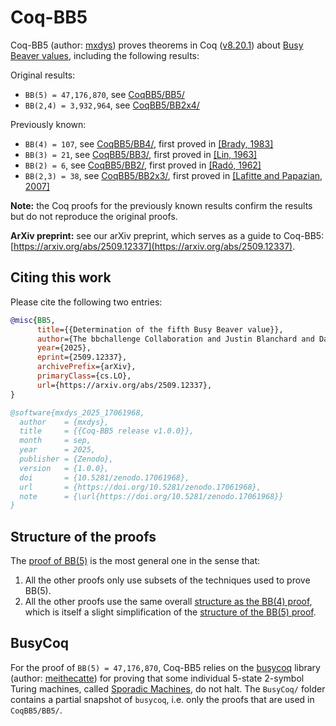 # Coq-BB5

Coq-BB5 (author: [mxdys](https://github.com/ccz181078)) proves theorems in Coq ([v8.20.1](https://github.com/coq/coq/blob/V8.20.1/INSTALL.md)) about [Busy Beaver values](https://wiki.bbchallenge.org/wiki/Main_Page), including the following results:

Original results:
- `BB(5) = 47,176,870`, see [CoqBB5/BB5/](CoqBB5/BB5/)
- `BB(2,4) = 3,932,964`, see [CoqBB5/BB2x4/](CoqBB5/BB2x4/)

Previously known:
- `BB(4) = 107`, see [CoqBB5/BB4/](CoqBB5/BB4/), first proved in [[Brady, 1983]](https://www.ams.org/journals/mcom/1983-40-162/S0025-5718-1983-0689479-6/)
- `BB(3) = 21`, see [CoqBB5/BB3/](CoqBB5/BB3/), first proved in [[Lin, 1963]](https://etd.ohiolink.edu/acprod/odb_etd/etd/r/1501/10?clear=10&p10_accession_num=osu1486554418657614)
- `BB(2) = 6`, see [CoqBB5/BB2/](CoqBB5/BB2/), first proved in [[Radó, 1962]](https://ieeexplore.ieee.org/document/6769603)
- `BB(2,3) = 38`, see [CoqBB5/BB2x3/](CoqBB5/BB2x3/), first proved in [[Lafitte and Papazian, 2007]](https://arxiv.org/pdf/0906.3749)

**Note:** the Coq proofs for the previously known results confirm the results but do not reproduce the original proofs.

**ArXiv preprint:** see our arXiv preprint, which serves as a guide to Coq-BB5: [https://arxiv.org/abs/2509.12337](https://arxiv.org/abs/2509.12337).

## Citing this work

Please cite the following two entries:

```bibtex
@misc{BB5,
      title={{Determination of the fifth Busy Beaver value}}, 
      author={The bbchallenge Collaboration and Justin Blanchard and Daniel Briggs and Konrad Deka and Nathan Fenner and Yannick Forster and Georgi Georgiev and Matthew L. House and Rachel Hunter and Iijil and Maja Kądziołka and Pavel Kropitz and Shawn Ligocki and mxdys and Mateusz Naściszewski and savask and Tristan Stérin and Chris Xu and Jason Yuen and Théo Zimmermann},
      year={2025},
      eprint={2509.12337},
      archivePrefix={arXiv},
      primaryClass={cs.LO},
      url={https://arxiv.org/abs/2509.12337}, 
}
```

```bibtex
@software{mxdys_2025_17061968,
  author    = {mxdys},
  title     = {{Coq-BB5 release v1.0.0}},
  month     = sep,
  year      = 2025,
  publisher = {Zenodo},
  version   = {1.0.0},
  doi       = {10.5281/zenodo.17061968},
  url       = {https://doi.org/10.5281/zenodo.17061968},
  note      = {\url{https://doi.org/10.5281/zenodo.17061968}}
}
```


## Structure of the proofs

The [proof of BB(5)](CoqBB5/BB5/) is the most general one in the sense that:

1. All the other proofs only use subsets of the techniques used to prove BB(5).
2. All the other proofs use the same overall [structure as the BB(4) proof](CoqBB5/BB4/README.md#proof-structure), which is itself a slight simplification of the [structure of the BB(5) proof](CoqBB5/BB5/README.md#proof-structure).

## BusyCoq

For the proof of `BB(5) = 47,176,870`, Coq-BB5 relies on the [busycoq](https://github.com/meithecatte/busycoq/tree/333695b79707189d49f5e560a55c3ab8dda1cdc6) library (author: [meithecatte](https://github.com/meithecatte)) for proving that some individual 5-state 2-symbol Turing machines, called [Sporadic Machines](CoqBB5/BB5/README.md#sporadic-machines), do not halt. The `BusyCoq/` folder contains a partial snapshot of `busycoq`, i.e. only the proofs that are used in `CoqBB5/BB5/`.

